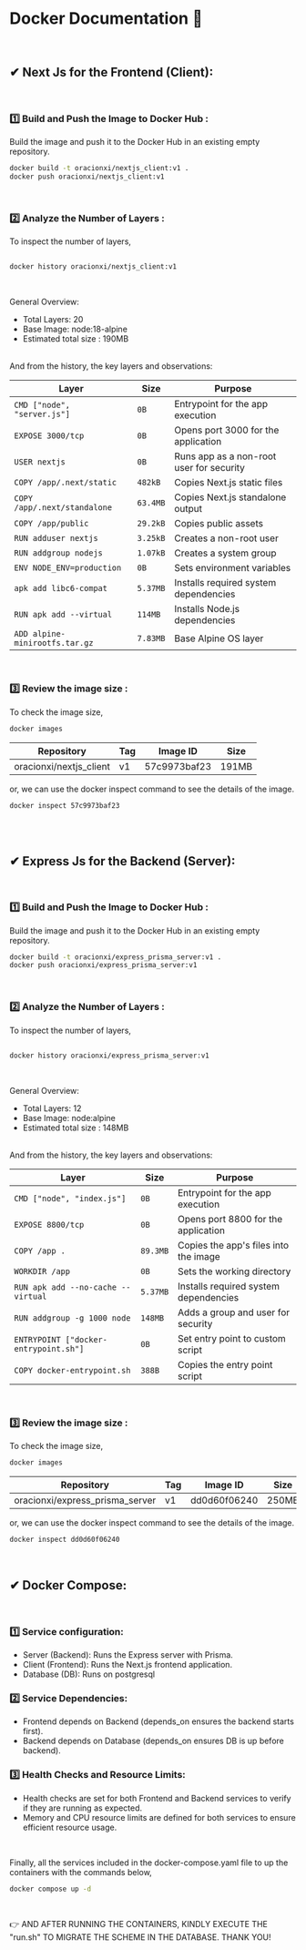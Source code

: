 # Docker Documentation 🐳

<br>

## ✔ Next Js for the Frontend (Client):

<br>

### 1️⃣ Build and Push the Image to Docker Hub :

Build the image and push it to the Docker Hub in an existing empty repository.

```sh
docker build -t oracionxi/nextjs_client:v1 .
docker push oracionxi/nextjs_client:v1
```

<br>

### 2️⃣ Analyze the Number of Layers :

To inspect the number of layers,

##

```sh
docker history oracionxi/nextjs_client:v1
```

<br>

General Overview:

- Total Layers: 20
- Base Image: node:18-alpine
- Estimated total size : 190MB

<br>
And from the history, the key layers and observations:

| **Layer**                      | **Size** | **Purpose**                              |
| ------------------------------ | -------- | ---------------------------------------- |
| `CMD ["node", "server.js"]`    | `0B`     | Entrypoint for the app execution         |
| `EXPOSE 3000/tcp`              | `0B`     | Opens port 3000 for the application      |
| `USER nextjs`                  | `0B`     | Runs app as a non-root user for security |
| `COPY /app/.next/static`       | `482kB`  | Copies Next.js static files              |
| `COPY /app/.next/standalone`   | `63.4MB` | Copies Next.js standalone output         |
| `COPY /app/public`             | `29.2kB` | Copies public assets                     |
| `RUN adduser nextjs`           | `3.25kB` | Creates a non-root user                  |
| `RUN addgroup nodejs`          | `1.07kB` | Creates a system group                   |
| `ENV NODE_ENV=production`      | `0B`     | Sets environment variables               |
| `apk add libc6-compat`         | `5.37MB` | Installs required system dependencies    |
| `RUN apk add --virtual`        | `114MB`  | Installs Node.js dependencies            |
| `ADD alpine-minirootfs.tar.gz` | `7.83MB` | Base Alpine OS layer                     |

<br>

### 3️⃣ Review the image size :

To check the image size,

```sh
docker images
```

| **Repository**          | **Tag** | **Image ID** | **Size** |
| ----------------------- | ------- | ------------ | -------- |
| oracionxi/nextjs_client | v1      | 57c9973baf23 | 191MB    |

or, we can use the docker inspect command to see the details of the image.

```sh
docker inspect 57c9973baf23
```

<br><br>

## ✔ Express Js for the Backend (Server):

<br>

### 1️⃣ Build and Push the Image to Docker Hub :

Build the image and push it to the Docker Hub in an existing empty repository.

```sh
docker build -t oracionxi/express_prisma_server:v1 .
docker push oracionxi/express_prisma_server:v1
```

<br>

### 2️⃣ Analyze the Number of Layers :

To inspect the number of layers,

##

```sh
docker history oracionxi/express_prisma_server:v1
```

<br>

General Overview:

- Total Layers: 12
- Base Image: node:alpine
- Estimated total size : 148MB

<br>
And from the history, the key layers and observations:

| **Layer**                             | **Size** | **Purpose**                           |
| ------------------------------------- | -------- | ------------------------------------- |
| `CMD ["node", "index.js"]`            | `0B`     | Entrypoint for the app execution      |
| `EXPOSE 8800/tcp`                     | `0B`     | Opens port 8800 for the application   |
| `COPY /app .`                         | `89.3MB` | Copies the app's files into the image |
| `WORKDIR /app`                        | `0B`     | Sets the working directory            |
| `RUN apk add --no-cache --virtual`    | `5.37MB` | Installs required system dependencies |
| `RUN addgroup -g 1000 node`           | `148MB`  | Adds a group and user for security    |
| `ENTRYPOINT ["docker-entrypoint.sh"]` | `0B`     | Set entry point to custom script      |
| `COPY docker-entrypoint.sh`           | `388B`   | Copies the entry point script         |

<br>

### 3️⃣ Review the image size :

To check the image size,

```sh
docker images
```

| **Repository**                  | **Tag** | **Image ID** | **Size** |
| ------------------------------- | ------- | ------------ | -------- |
| oracionxi/express_prisma_server | v1      | dd0d60f06240 | 250MB    |

or, we can use the docker inspect command to see the details of the image.

```sh
docker inspect dd0d60f06240
```

<br>

## ✔ Docker Compose:

<br>

### 1️⃣ Service configuration:

- Server (Backend): Runs the Express server with Prisma.
- Client (Frontend): Runs the Next.js frontend application.
- Database (DB): Runs on postgresql

### 2️⃣ Service Dependencies:

- Frontend depends on Backend (depends_on ensures the backend starts first).
- Backend depends on Database (depends_on ensures DB is up before backend).

### 3️⃣ Health Checks and Resource Limits:

- Health checks are set for both Frontend and Backend services to verify if they are running as expected.
- Memory and CPU resource limits are defined for both services to ensure efficient resource usage.

<br>

Finally, all the services included in the docker-compose.yaml file to up the containers with the commands below,

```sh
docker compose up -d
```

<br>

👉 AND AFTER RUNNING THE CONTAINERS, KINDLY EXECUTE THE "run.sh" TO MIGRATE THE SCHEME IN THE DATABASE. THANK YOU!
